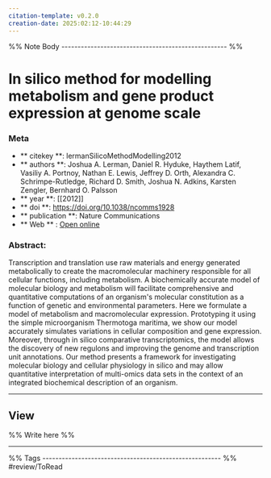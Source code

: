 ```yaml
---
citation-template: v0.2.0
creation-date: 2025:02:12-10:44:29
---
```


%% Note Body --------------------------------------------------- %%
# In silico method for modelling metabolism and gene product expression at genome scale

### Meta
- ** citekey **: lermanSilicoMethodModelling2012
- ** authors **: Joshua A. Lerman, Daniel R. Hyduke, Haythem Latif, Vasiliy A. Portnoy, Nathan E. Lewis, Jeffrey D. Orth, Alexandra C. Schrimpe-Rutledge, Richard D. Smith, Joshua N. Adkins, Karsten Zengler, Bernhard O. Palsson
- ** year **: [[2012]]
- ** doi **: https://doi.org/10.1038/ncomms1928
- ** publication **: Nature Communications
- ** Web ** : [Open online](https://www.nature.com/articles/ncomms1928)


### Abstract:
Transcription and translation use raw materials and energy generated metabolically to create the macromolecular machinery responsible for all cellular functions, including metabolism. A biochemically accurate model of molecular biology and metabolism will facilitate comprehensive and quantitative computations of an organism's molecular constitution as a function of genetic and environmental parameters. Here we formulate a model of metabolism and macromolecular expression. Prototyping it using the simple microorganism Thermotoga maritima, we show our model accurately simulates variations in cellular composition and gene expression. Moreover, through in silico comparative transcriptomics, the model allows the discovery of new regulons and improving the genome and transcription unit annotations. Our method presents a framework for investigating molecular biology and cellular physiology in silico and may allow quantitative interpretation of multi-omics data sets in the context of an integrated biochemical description of an organism.

___

## View

%% Write here %%





___
%% Tags  ------------------------------------------------------- %%
#review/ToRead